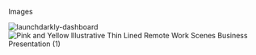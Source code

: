 Images

![launchdarkly-dashboard](https://user-images.githubusercontent.com/30686342/135739623-a67e6838-988c-47b3-9f77-305d78529814.png)
![Pink and Yellow Illustrative Thin Lined Remote Work Scenes Business Presentation (1)](https://user-images.githubusercontent.com/30686342/135743797-db40debf-5280-4478-8382-fb68e1d35cc6.png)
